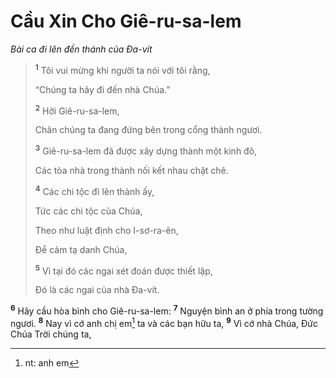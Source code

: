 # Cầu Xin Cho Giê-ru-sa-lem

_Bài ca đi lên đền thánh của Ða-vít_

> <sup><b>1</b></sup> Tôi vui mừng khi người ta nói với tôi rằng,
>
> “Chúng ta hãy đi đến nhà Chúa.”
>
> <sup><b>2</b></sup> Hỡi Giê-ru-sa-lem,
>
> Chân chúng ta đang đứng bên trong cổng thành ngươi.
>
> <sup><b>3</b></sup> Giê-ru-sa-lem đã được xây dựng thành một kinh đô,
>
> Các tòa nhà trong thành nối kết nhau chặt chẽ.
>
> <sup><b>4</b></sup> Các chi tộc đi lên thành ấy,
>
> Tức các chi tộc của Chúa,
>
> Theo như luật định cho I-sơ-ra-ên,
>
> Ðể cảm tạ danh Chúa,
>
> <sup><b>5</b></sup> Vì tại đó các ngai xét đoán được thiết lập,
>
> Ðó là các ngai của nhà Ða-vít.

<sup><b>6</b></sup> Hãy cầu hòa bình cho Giê-ru-sa-lem: <sup><b>7</b></sup> Nguyện bình an ở phía trong tường ngươi. <sup><b>8</b></sup> Nay vì cớ anh chị em[^1-67905655-ca42-4d4d-b87e-de563eedf3bb] ta và các bạn hữu ta, <sup><b>9</b></sup> Vì cớ nhà Chúa, Ðức Chúa Trời chúng ta,

[^1-67905655-ca42-4d4d-b87e-de563eedf3bb]: nt: anh em

